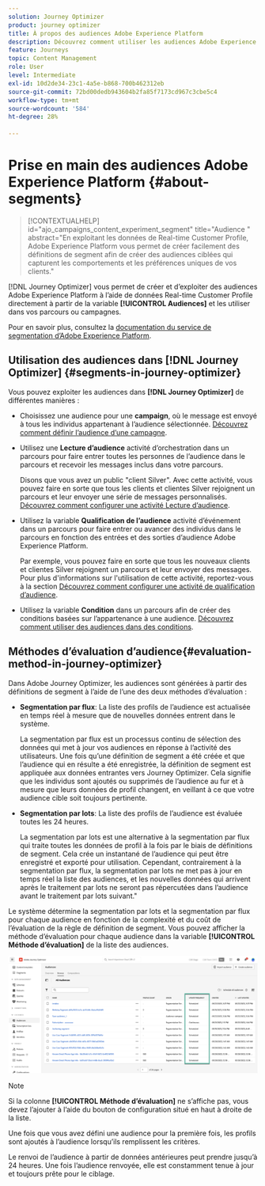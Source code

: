 ```yaml
---
solution: Journey Optimizer
product: journey optimizer
title: À propos des audiences Adobe Experience Platform
description: Découvrez comment utiliser les audiences Adobe Experience Platform
feature: Journeys
topic: Content Management
role: User
level: Intermediate
exl-id: 10d2de34-23c1-4a5e-b868-700b462312eb
source-git-commit: 72bd00dedb943604b2fa85f7173cd967c3cbe5c4
workflow-type: tm+mt
source-wordcount: '584'
ht-degree: 28%

---
```


# Prise en main des audiences Adobe Experience Platform {#about-segments}

>[!CONTEXTUALHELP]
>id="ajo_campaigns_content_experiment_segment"
>title="Audience   "
>abstract="En exploitant les données de Real-time Customer Profile, Adobe Experience Platform vous permet de créer facilement des définitions de segment afin de créer des audiences ciblées qui capturent les comportements et les préférences uniques de vos clients."

[!DNL Journey Optimizer] vous permet de créer et d’exploiter des audiences Adobe Experience Platform à l’aide de données Real-time Customer Profile directement à partir de la variable **[!UICONTROL Audiences]** et les utiliser dans vos parcours ou campagnes.

Pour en savoir plus, consultez la [documentation du service de segmentation d’Adobe Experience Platform](https://experienceleague.adobe.com/docs/experience-platform/segmentation/home.html?lang=fr).

## Utilisation des audiences dans [!DNL Journey Optimizer] {#segments-in-journey-optimizer}

Vous pouvez exploiter les audiences dans **[!DNL Journey Optimizer]** de différentes manières :

* Choisissez une audience pour une **campaign**, où le message est envoyé à tous les individus appartenant à l’audience sélectionnée. [Découvrez comment définir l’audience d’une campagne](../campaigns/create-campaign.md#define-the-audience-audience).

* Utilisez une **Lecture d’audience** activité d’orchestration dans un parcours pour faire entrer toutes les personnes de l’audience dans le parcours et recevoir les messages inclus dans votre parcours.

  Disons que vous avez un public &quot;client Silver&quot;. Avec cette activité, vous pouvez faire en sorte que tous les clients et clientes Silver rejoignent un parcours et leur envoyer une série de messages personnalisés. [Découvrez comment configurer une activité Lecture d’audience](../building-journeys/read-audience.md#configuring-segment-trigger-activity).

* Utilisez la variable **Qualification de l’audience** activité d’événement dans un parcours pour faire entrer ou avancer des individus dans le parcours en fonction des entrées et des sorties d’audience Adobe Experience Platform.

  Par exemple, vous pouvez faire en sorte que tous les nouveaux clients et clientes Silver rejoignent un parcours et leur envoyer des messages. Pour plus d&#39;informations sur l&#39;utilisation de cette activité, reportez-vous à la section [Découvrez comment configurer une activité de qualification d’audience](../building-journeys/audience-qualification-events.md).

* Utilisez la variable **Condition** dans un parcours afin de créer des conditions basées sur l’appartenance à une audience. [Découvrez comment utiliser des audiences dans des conditions](../building-journeys/condition-activity.md#using-a-segment).

## Méthodes d’évaluation d’audience{#evaluation-method-in-journey-optimizer}

Dans Adobe Journey Optimizer, les audiences sont générées à partir des définitions de segment à l’aide de l’une des deux méthodes d’évaluation :

* **Segmentation par flux**: La liste des profils de l’audience est actualisée en temps réel à mesure que de nouvelles données entrent dans le système.

  La segmentation par flux est un processus continu de sélection des données qui met à jour vos audiences en réponse à l’activité des utilisateurs. Une fois qu’une définition de segment a été créée et que l’audience qui en résulte a été enregistrée, la définition de segment est appliquée aux données entrantes vers Journey Optimizer. Cela signifie que les individus sont ajoutés ou supprimés de l’audience au fur et à mesure que leurs données de profil changent, en veillant à ce que votre audience cible soit toujours pertinente.

* **Segmentation par lots**: La liste des profils de l’audience est évaluée toutes les 24 heures.

  La segmentation par lots est une alternative à la segmentation par flux qui traite toutes les données de profil à la fois par le biais de définitions de segment. Cela crée un instantané de l’audience qui peut être enregistré et exporté pour utilisation. Cependant, contrairement à la segmentation par flux, la segmentation par lots ne met pas à jour en temps réel la liste des audiences, et les nouvelles données qui arrivent après le traitement par lots ne seront pas répercutées dans l’audience avant le traitement par lots suivant.&quot;

Le système détermine la segmentation par lots et la segmentation par flux pour chaque audience en fonction de la complexité et du coût de l’évaluation de la règle de définition de segment. Vous pouvez afficher la méthode d’évaluation pour chaque audience dans la variable **[!UICONTROL Méthode d’évaluation]** de la liste des audiences.

![](assets/evaluation-method.png)

>[!NOTE]
>
>Si la colonne **[!UICONTROL Méthode d’évaluation]** ne s’affiche pas, vous devez l’ajouter à l’aide du bouton de configuration situé en haut à droite de la liste.

Une fois que vous avez défini une audience pour la première fois, les profils sont ajoutés à l’audience lorsqu’ils remplissent les critères.

Le renvoi de l’audience à partir de données antérieures peut prendre jusqu’à 24 heures. Une fois l’audience renvoyée, elle est constamment tenue à jour et toujours prête pour le ciblage.
